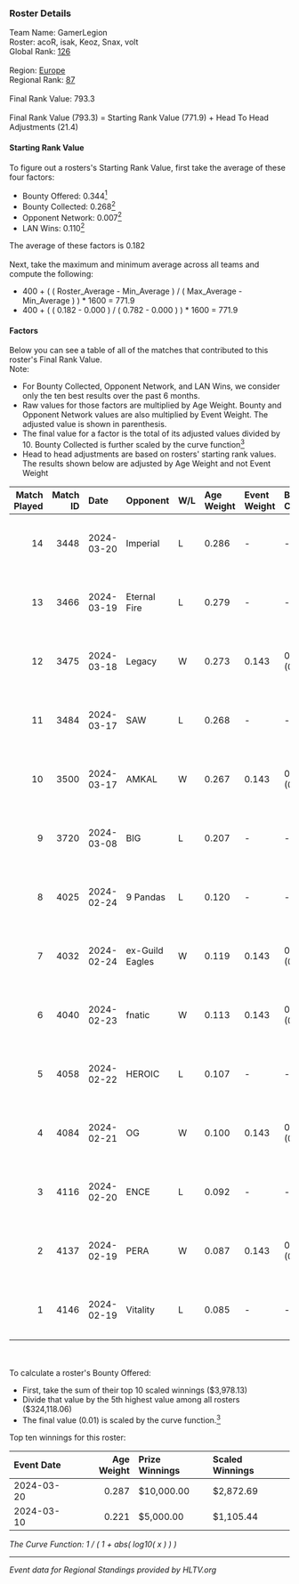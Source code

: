### Roster Details<br />
Team Name: GamerLegion<br />
Roster: acoR, isak, Keoz, Snax, volt<br />
Global Rank: [126](../standings_global.md)<br />
<br />
Region: [Europe]( ../standings_europe.md)<br />
Regional Rank: [87]( ../standings_europe.md)<br />
<br />
Final Rank Value:  793.3<br />
<br />
Final Rank Value (793.3) = Starting Rank Value (771.9) + Head To Head Adjustments (21.4)<br />

#### Starting Rank Value<br />
To figure out a rosters's Starting Rank Value, first take the average of these four factors:<br />
- Bounty Offered: 0.344[<sup>1</sup>](#table2)
- Bounty Collected: 0.268[<sup>2</sup>](#table1)
- Opponent Network: 0.007[<sup>2</sup>](#table1)
- LAN Wins: 0.110[<sup>2</sup>](#table1)

The average of these factors is 0.182<br />
<br />
Next, take the maximum and minimum average across all teams and compute the following:<br />
- 400 + ( ( Roster_Average - Min_Average ) / ( Max_Average - Min_Average ) ) * 1600 = 771.9
- 400 + ( ( 0.182 - 0.000 ) / ( 0.782 - 0.000 ) ) * 1600 = 771.9


#### Factors<br />
Below you can see a table of all of the matches that contributed to this roster's Final Rank Value.<br />
Note:<br />

- For Bounty Collected, Opponent Network, and LAN Wins, we consider only the ten best results over the past 6 months.
- Raw values for those factors are multiplied by Age Weight. Bounty and Opponent Network values are also multiplied by Event Weight. The adjusted value is shown in parenthesis.
- The final value for a factor is the total of its adjusted values divided by 10. Bounty Collected is further scaled by the curve function[<sup>3</sup>](#curveFunction)
- Head to head adjustments are based on rosters' starting rank values. The results shown below are adjusted by Age Weight and not Event Weight
<span id="table1"></span><br />


| Match Played | Match ID | Date       | Opponent        | W/L | Age Weight | Event Weight | Bounty Collected | Opponent Network | LAN Wins  | H2H Adj. | Roster                       |
| -: | -: | :- | :- | :- | :- | :- | :- | :- | :- | -: | :- |
|           14 |     3448 | 2024-03-20 | Imperial        | L   | 0.286      | -            | -                | -                | -         |    -0.61 | acoR, isak, Keoz, Snax, volt |
|           13 |     3466 | 2024-03-19 | Eternal Fire    | L   | 0.279      | -            | -                | -                | -         |    -0.06 | acoR, isak, Keoz, Snax, volt |
|           12 |     3475 | 2024-03-18 | Legacy          | W   | 0.273      | 0.143        | 0.122 (0.005)    | 0.643 (0.025)    | 1 (0.273) |     6.79 | acoR, isak, Keoz, Snax, volt |
|           11 |     3484 | 2024-03-17 | SAW             | L   | 0.268      | -            | -                | -                | -         |    -0.84 | acoR, isak, Keoz, Snax, volt |
|           10 |     3500 | 2024-03-17 | AMKAL           | W   | 0.267      | 0.143        | 0.130 (0.005)    | 0.475 (0.018)    | 1 (0.267) |     7.39 | acoR, isak, Keoz, Snax, volt |
|            9 |     3720 | 2024-03-08 | BIG             | L   | 0.207      | -            | -                | -                | -         |    -0.33 | acoR, isak, Keoz, Snax, volt |
|            8 |     4025 | 2024-02-24 | 9 Pandas        | L   | 0.120      | -            | -                | -                | -         |    -0.84 | acoR, isak, Keoz, Snax, volt |
|            7 |     4032 | 2024-02-24 | ex-Guild Eagles | W   | 0.119      | 0.143        | 0.007 (0.000)    | 0.219 (0.004)    | 1 (0.119) |     2.06 | acoR, isak, Keoz, Snax, volt |
|            6 |     4040 | 2024-02-23 | fnatic          | W   | 0.113      | 0.143        | 0.371 (0.006)    | 0.708 (0.011)    | 1 (0.113) |     3.52 | acoR, isak, Keoz, Snax, volt |
|            5 |     4058 | 2024-02-22 | HEROIC          | L   | 0.107      | -            | -                | -                | -         |    -0.04 | acoR, isak, Keoz, Snax, volt |
|            4 |     4084 | 2024-02-21 | OG              | W   | 0.100      | 0.143        | 0.139 (0.002)    | 0.128 (0.002)    | 1 (0.100) |     2.44 | acoR, isak, Keoz, Snax, volt |
|            3 |     4116 | 2024-02-20 | ENCE            | L   | 0.092      | -            | -                | -                | -         |    -0.06 | acoR, isak, Keoz, Snax, volt |
|            2 |     4137 | 2024-02-19 | PERA            | W   | 0.087      | 0.143        | 0.048 (0.001)    | 0.453 (0.006)    | 1 (0.087) |     1.94 | acoR, isak, Keoz, Snax, volt |
|            1 |     4146 | 2024-02-19 | Vitality        | L   | 0.085      | -            | -                | -                | -         |    -0.01 | acoR, isak, Keoz, Snax, volt |

<br />
<span id="table2"></span><br />
To calculate a roster's Bounty Offered:<br />

- First, take the sum of their top 10 scaled winnings ($3,978.13)
- Divide that value by the 5th highest value among all rosters ($324,118.06)
- The final value (0.01) is scaled by the curve function.[<sup>3</sup>](#curveFunction)

Top ten winnings for this roster:<br />

| Event Date | Age Weight | Prize Winnings | Scaled Winnings |
| :- | -: | :- | :- |
| 2024-03-20 |      0.287 | $10,000.00     | $2,872.69       |
| 2024-03-10 |      0.221 | $5,000.00      | $1,105.44       |


<span id="curveFunction"></span>_The Curve Function: 1 / ( 1 + abs( log10( x ) ) )_<br />

---
_Event data for Regional Standings provided by HLTV.org_<br />
